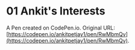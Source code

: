 # 01 Ankit's Interests

A Pen created on CodePen.io. Original URL: [https://codepen.io/ankitpetjay1/pen/RwMbmQv](https://codepen.io/ankitpetjay1/pen/RwMbmQv).

